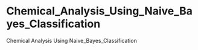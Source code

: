 # Chemical_Analysis_Using_Naive_Bayes_Classification
Chemical Analysis Using Naive_Bayes_Classification
